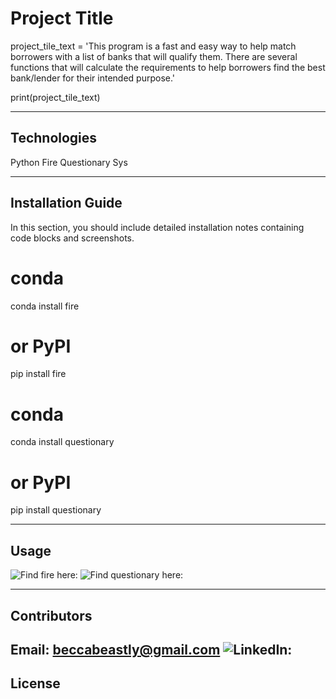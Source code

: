 # Project Title

project_tile_text = 'This program is a fast and easy way to help match borrowers with a list of banks that will qualify them. There are several functions that will calculate the requirements to help borrowers find the best bank/lender for their intended purpose.'

print(project_tile_text)

---

## Technologies

Python
Fire
Questionary
Sys

---

## Installation Guide

In this section, you should include detailed installation notes containing code blocks and screenshots.
# conda 
conda install fire

# or PyPI
pip install fire

# conda
conda install questionary

# or PyPI
pip install questionary

---

## Usage

![Find fire here: ](https://pypi.org/project/fire/)
![Find questionary here: ](https://pypi.org/project/questionary/)

---

## Contributors

Email: beccabeastly@gmail.com
![LinkedIn: ](https://www.linkedin.com/in/rebecca-brown-4637681a9/) 
---

## License



